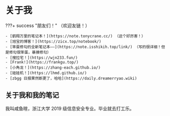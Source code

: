 # 关于我

???+ success "朋友们！"
    （欢迎友链！）

    - [鹤翔万里的笔记本！](https://note.tonycrane.cc/) （这个好厉害！）
    - [旭宝的博客！](https://zicx.top/notebook/)
    - [笨蛋修勾的全新笔记本——](https://note.isshikih.top/link/) （写的很详细！但是修勾很笨蛋，暴揍修勾）
    - [搜拉宅！](https://wjn233.fun/)
    - [Frank!](https://frankgu.top/)
    - [小角龙！](https://zhang-each.github.io/)
    - [娃娃机！](https://lhmd.github.io/)
    - [zbgg 日报果然断更了，哈哈](https://daily.dreamerryao.wiki)

## 关于我和我的笔记

我叫咸鱼暄，浙江大学 2019 级信息安全专业。毕业就去打工乐。


